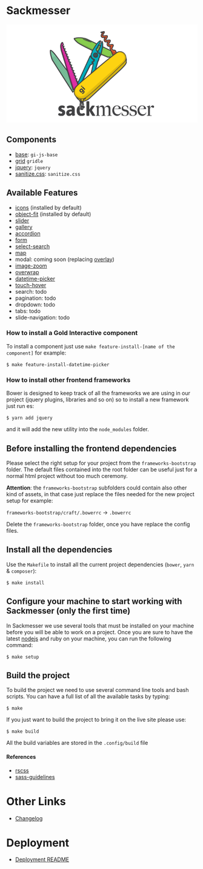 # Sackmesser

![Sackmesser logo](sackmesser.png)

## Components

- [base](https://github.com/Goldinteractive/js-base): `gi-js-base`
- [grid](http://gridle.org/) `gridle`
- [jquery](https://jquery.com): `jquery`
- [sanitize.css](https://github.com/jonathantneal/sanitize.css): `sanitize.css`

## Available Features

- [icons](https://github.com/Goldinteractive/feature-icons) (installed by default)
- [object-fit](https://github.com/Goldinteractive/feature-object-fit) (installed by default)
- [slider](https://github.com/Goldinteractive/feature-slider)
- [gallery](https://github.com/Goldinteractive/feature-gallery)
- [accordion](https://github.com/Goldinteractive/feature-accordion)
- [form](https://github.com/Goldinteractive/feature-form)
- [select-search](https://github.com/Goldinteractive/feature-select-search)
- [map](https://github.com/Goldinteractive/feature-map)
- modal: coming soon (replacing [overlay](http://goldinteractive.github.io/ui-overlay/))
- [image-zoom](https://github.com/Goldinteractive/feature-image-zoom)
- [overwrap](https://github.com/Goldinteractive/feature-overwrap)
- [datetime-picker](https://github.com/Goldinteractive/feature-datetime-picker)
- [touch-hover](https://github.com/Goldinteractive/feature-touch-hover)
- search: todo
- pagination: todo
- dropdown: todo
- tabs: todo
- slide-navigation: todo

### How to install a Gold Interactive component

To install a component just use `make feature-install-[name of the component]` for example:

```shell
$ make feature-install-datetime-picker
```


### How to install other frontend frameworks

Bower is designed to keep track of all the frameworks we are using in our project (jquery plugins, libraries and so on) so to install a new framework just run es:

```shell
$ yarn add jquery
```
and it will add the new utility into the `node_modules` folder.


## Before installing the frontend dependencies

Please select the right setup for your project from the `frameworks-bootstrap` folder.
The default files contained into the root folder can be useful just for a normal html project without too much ceremony.

__Attention__: the `frameworks-bootstrap` subfolders could contain also other kind of assets, in that case just replace the files needed for the new project setup for example:

`frameworks-bootstrap/craft/.bowerrc` -> `.bowerrc`

Delete the `frameworks-bootstrap` folder, once you have replace the config files.


## Install all the dependencies

Use the `Makefile` to install all the current project dependencies (`bower`, `yarn` & `composer`):

```shell
$ make install
```


## Configure your machine to start working with Sackmesser (only the first time)

In Sackmesser we use several tools that must be installed on your machine before you will be able to work on a project. Once you are sure to have the latest [nodejs](http://nodejs.org/) and ruby on your machine, you can run the following command:

```shell
$ make setup
```


## Build the project

To build the project we need to use several command line tools and bash scripts. You can have a full list of all the available tasks by typing:

```shell
$ make
```

If you just want to build the project to bring it on the live site please use:

```shell
$ make build
```

All the build variables are stored in the `.config/build` file


#### References

- [rscss](http://rscss.io/)
- [sass-guidelines](http://sass-guidelin.es/)


# Other Links

- [Changelog](CHANGELOG.md)


# Deployment

- [Deployment README](.deployment/README.md)

